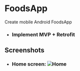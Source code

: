 # FoodsApp
Create mobile Android FoodsApp
- ### Implement MVP + Retrofit

## Screenshots
- ### Home screen: ![Home](https://github.com/hmtri-it/FoodsApp/blob/master/screenshots/device-2019-07-19-211137.png)

